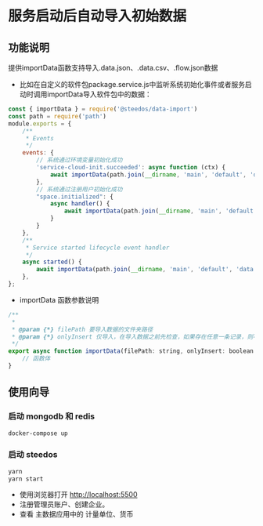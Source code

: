 <!--
 * @Author: sunhaolin@hotoa.com
 * @Date: 2022-08-01 16:58:45
 * @LastEditors: sunhaolin@hotoa.com
 * @LastEditTime: 2022-08-03 10:21:17
 * @Description: 
-->
# 服务启动后自动导入初始数据

## 功能说明

提供importData函数支持导入.data.json、.data.csv、.flow.json数据

- 比如在自定义的软件包package.service.js中监听系统初始化事件或者服务启动时调用importData导入软件包中的数据：

```js
const { importData } = require('@steedos/data-import')
const path = require('path')
module.exports = {
    /**
     * Events
     */
    events: {
        // 系统通过环境变量初始化成功
        'service-cloud-init.succeeded': async function (ctx) {
            await importData(path.join(__dirname, 'main', 'default', 'data'));
        },
        // 系统通过注册用户初始化成功
        "space.initialized": {
            async handler() {
                await importData(path.join(__dirname, 'main', 'default', 'data'));
            }
        }
    },
    /**
     * Service started lifecycle event handler
     */
    async started() {
        await importData(path.join(__dirname, 'main', 'default', 'data'));
    },
};
```

- importData 函数参数说明
```js
/**
 * 
 * @param {*} filePath 要导入数据的文件夹路径
 * @param {*} onlyInsert 仅导入，在导入数据之前先检查，如果存在任意一条记录，则不执行导入，默认true，如果是false, 则如果存在则执行更新操作。
 */
export async function importData(filePath: string, onlyInsert: boolean = true) {
    // 函数体
}
```

## 使用向导

### 启动 mongodb 和 redis 

```bash
docker-compose up
```

### 启动 steedos

```bash
yarn
yarn start
```

- 使用浏览器打开 [http://localhost:5500](http://localhost:5500)
- 注册管理员账户、创建企业。
- 查看 主数据应用中的 计量单位、货币

